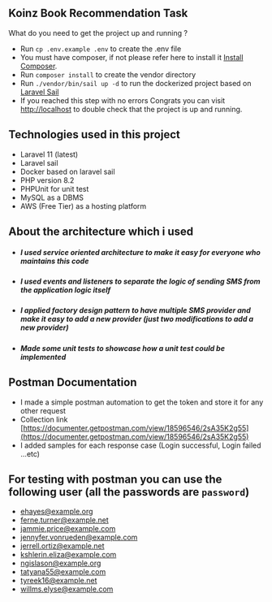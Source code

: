 

## Koinz Book Recommendation Task

What do you need to get the project up and running ?

- Run `cp .env.example .env` to create the .env file
- You must have composer, if not please refer here to install it [Install Composer](https://getcomposer.org/download/).
- Run `composer install` to create the vendor directory
- Run `./vendor/bin/sail up -d` to run the dockerized project based on [Laravel Sail](https://laravel.com/docs/11.x/sail)
- If you reached this step with no errors Congrats you can visit [http://localhost](http://localhost) to double check that the project is up and running.



## Technologies used in this project

- Laravel 11 (latest)
- Laravel sail
- Docker based on laravel sail
- PHP version 8.2
- PHPUnit for unit test
- MySQL as a DBMS
- AWS (Free Tier) as a hosting platform

## About the architecture which i used
- ##### I used service oriented architecture to make it easy for everyone who maintains this code
- ##### I used events and listeners to separate the logic of sending SMS from the application logic itself
- ##### I applied factory design pattern to have multiple SMS provider and make it easy to add a new provider (just two modifications to add a new provider)
- ##### Made some unit tests to showcase how a unit test could be implemented

## Postman Documentation
- I made a simple postman automation to get the token and store it for any other request
- Collection link [https://documenter.getpostman.com/view/18596546/2sA35K2g55](https://documenter.getpostman.com/view/18596546/2sA35K2g55)
- I added samples for each response case (Login successful, Login failed ...etc)

## For testing with postman you can use the following user (all the passwords are `password`)

- ehayes@example.org
- ferne.turner@example.net
- jammie.price@example.com
- jennyfer.vonrueden@example.com
- jerrell.ortiz@example.net
- kshlerin.eliza@example.com
- ngislason@example.org
- tatyana55@example.com
- tyreek16@example.net
- willms.elyse@example.com
